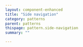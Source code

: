 ```yaml
---
layout: component-enhanced
title: "Side navigation"
category: patterns
parent: patterns
thispage: pattern.side-navigation
summary: ""

---
```

